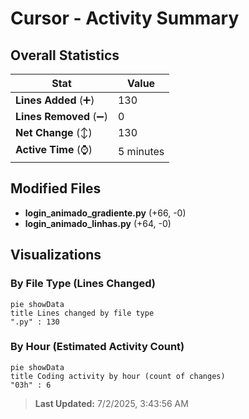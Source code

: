 # Cursor - Activity Summary 

## Overall Statistics

| Stat                   | Value                                                             |
| ---------------------- | ----------------------------------------------------------------- |
| **Lines Added** (➕)   | 130                                          |
| **Lines Removed** (➖) | 0                                        |
| **Net Change** (↕)    | 130                |
| **Active Time** (⌚)   | 5 minutes |


## Modified Files
- **login_animado_gradiente.py** (+66, -0)
- **login_animado_linhas.py** (+64, -0)

## Visualizations

### By File Type (Lines Changed)

```mermaid
pie showData
title Lines changed by file type
".py" : 130
```

### By Hour (Estimated Activity Count)

```mermaid
pie showData
title Coding activity by hour (count of changes)
"03h" : 6
```


> **Last Updated:** 7/2/2025, 3:43:56 AM